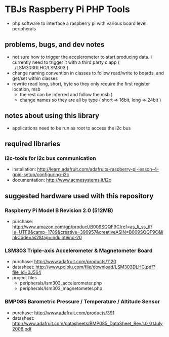 TBJs Raspberry Pi PHP Tools
===========================
- php software to interface a raspberry pi with various board level peripherals


problems, bugs, and dev notes
-----------------------------
- not sure how to trigger the accelerometer to start producing data. i currently need to trigger it with a third party c app ( ../LSM303DLHC/LSM303 ).
- change naming convention in classes to follow read/write to boards, and get/set within classes
- rewrite read long, short, byte so they only require the first register location, msb
	- the rest can be inferred and follow the msb )
	- change names so they are all by type ( short => 16bit, long => 24bit )


notes about using this library
------------------------------
- applications need to be run as root to access the i2c bus


required libraries
------------------

### i2c-tools for i2c bus communication
- installation: http://learn.adafruit.com/adafruits-raspberry-pi-lesson-4-gpio-setup/configuring-i2c
- documentation: http://www.acmesystems.it/i2c


suggested hardware used with this repository
--------------------------------------------

### Raspberry Pi Model B Revision 2.0 (512MB)
- purchase: http://www.amazon.com/gp/product/B009SQQF9C/ref=as_li_ss_tl?ie=UTF8&camp=1789&creative=390957&creativeASIN=B009SQQF9C&linkCode=as2&tag=induinteinc-20
	
### LSM303 Triple-axis Accelerometer & Magnetometer Board
- purchase: http://www.adafruit.com/products/1120
- datasheet: http://www.pololu.com/file/download/LSM303DLHC.pdf?file_id=0J564
- project files
	- peripherals/lsm303_accelerometer.php
	- peripherals/lsm303_magnetometer.php

	
### BMP085 Barometric Pressure / Temperature / Altitude Sensor
- purchase: http://www.adafruit.com/products/391
- datasheet: http://www.adafruit.com/datasheets/BMP085_DataSheet_Rev.1.0_01July2008.pdf